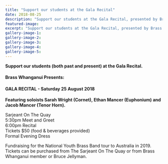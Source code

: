 ```yaml
---
title: "Support our students at the Gala Recital"
date: 2018-08-25
description: "Support our students at the Gala Recital, presented by Brass Whanganui on Saturday 25 August..."
featured-image: 
excerpt: "Support our students at the Gala Recital, presented by Brass Whanganui on Saturday 25 August."
gallery-image-1: 
gallery-image-2: 
gallery-image-3: 
gallery-image-4: 
gallery-image-5: 
---
```


<p><strong>Support our students (both past and present) at the Gala Recital.</strong></p>
<h4>Brass Whanganui Presents:</h4>
<h4>GALA RECITAL - Saturday 25 August 2018</h4>
<p><strong>Featuring soloists Sarah Wright (Cornet), Ethan Mancer (Euphonium) and Jacob Mancer (Tenor Horn).</strong></p>
<p>Sarjeant On The Quay<br />5:30pm Meet and Greet<br />6:00pm Recital<br />Tickets $50 (food &amp; beverages provided)<br />Formal Evening Dress</p>
<p>Fundraising for the National Youth Brass Band tour to Australia in 2019.<br />Tickets can be purchased from The Sarjeant On The Quay or from Brass Whanganui member or Bruce Jellyman.</p>

